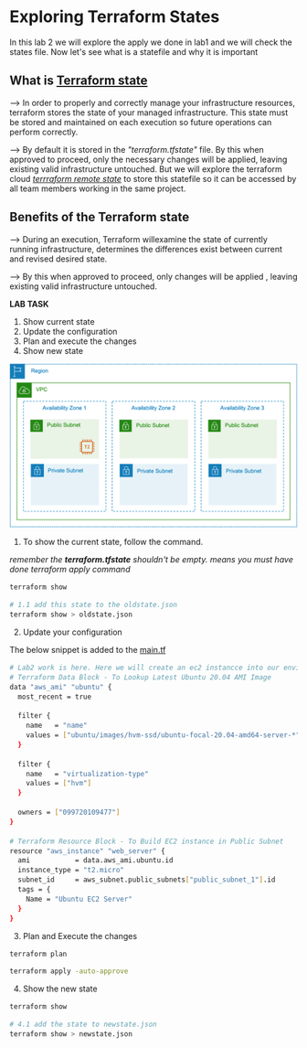 # Exploring Terraform States

In this lab 2 we will explore the apply we done in lab1 and we will check the states file. Now let's see what is a statefile and why it is important

## What is [Terraform state](https://developer.hashicorp.com/terraform/language/state)

--> In order to properly and correctly manage your infrastructure resources, terraform stores the state of your managed  infrastructure. This state must be stored and maintained on each execution so future operations can perform correctly.

--> By default it is stored in the *"terraform.tfstate"* file. By this when approved to proceed, only the necessary changes will be applied, leaving existing valid infrastructure untouched. But we will explore the terraform cloud *[terrraform remote state](https://developer.hashicorp.com/terraform/language/state/remote)* to store this statefile so it can be accessed by all team members working in the same project.

## Benefits of the Terraform state

--> During an execution, Terraform willexamine the state of currently running infrastructure, determines the differences exist between current and revised desired state.

--> By this when approved to proceed, only changes will be applied , leaving existing valid infrastructure untouched.

**LAB TASK**

1. Show current state
2. Update the configuration
3. Plan and execute the changes
4. Show new state

![lab architecture](./lab2-arch.png)

1. To show the current state, follow the command.

*remember the **terraform.tfstate** shouldn't be empty. means you must have done terraform apply command*

```sh {"id":"01J28F6EPSSR9TMQ9N9XWAYTQZ"}
terraform show
```

```sh {"id":"01J28JYFZRRAQHX65GABV8MHSJ"}
# 1.1 add this state to the oldstate.json
terraform show > oldstate.json
```

2. Update your configuration

The below snippet is added to the [main.tf](./main.tf)

```sh {"id":"01J28JKPSDG2RTF3JHDNCRKVMD"}
# Lab2 work is here. Here we will create an ec2 instancce into our environment
# Terraform Data Block - To Lookup Latest Ubuntu 20.04 AMI Image
data "aws_ami" "ubuntu" {
  most_recent = true

  filter {
    name   = "name"
    values = ["ubuntu/images/hvm-ssd/ubuntu-focal-20.04-amd64-server-*"]
  }

  filter {
    name   = "virtualization-type"
    values = ["hvm"]
  }

  owners = ["099720109477"]
}

# Terraform Resource Block - To Build EC2 instance in Public Subnet
resource "aws_instance" "web_server" {
  ami           = data.aws_ami.ubuntu.id
  instance_type = "t2.micro"
  subnet_id     = aws_subnet.public_subnets["public_subnet_1"].id
  tags = {
    Name = "Ubuntu EC2 Server"
  }
}
```

3. Plan and Execute the changes

```sh {"id":"01J28K00RJ73YMB625VZX341KZ"}
terraform plan
```

```sh {"id":"01J28K0DVEQTJFZBX8HC4FMRTZ"}
terraform apply -auto-approve
```

4. Show the new state

```sh {"id":"01J28JQWN85MCMFS85J6HGGTQZ"}
terraform show
```

```sh {"id":"01J28JWPQFKGAW30MCDNM6M573"}
# 4.1 add the state to newstate.json
terraform show > newstate.json
```